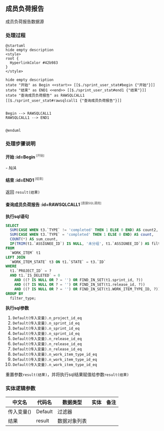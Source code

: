 ## 成员负荷报告 <!-- {docsify-ignore-all} -->

   成员负荷报告数据源

### 处理过程

```plantuml
@startuml
hide empty description
<style>
root {
  HyperlinkColor #42b983
}
</style>

hide empty description
state "开始" as Begin <<start>> [[$./sprint_user_stat#begin {"开始"}]]
state "结束" as END1 <<end>> [[$./sprint_user_stat#end1 {"结束"}]]
state "查询成员负荷报告" as RAWSQLCALL1  [[$./sprint_user_stat#rawsqlcall1 {"查询成员负荷报告"}]]


Begin --> RAWSQLCALL1
RAWSQLCALL1 --> END1


@enduml
```


### 处理步骤说明

#### 开始 :id=Begin<sup class="footnote-symbol"> <font color=gray size=1>[开始]</font></sup>



*- N/A*
#### 结束 :id=END1<sup class="footnote-symbol"> <font color=gray size=1>[结束]</font></sup>



返回 `result(结果)`

#### 查询成员负荷报告 :id=RAWSQLCALL1<sup class="footnote-symbol"> <font color=gray size=1>[直接SQL调用]</font></sup>



<p class="panel-title"><b>执行sql语句</b></p>

```sql
SELECT
  SUM(CASE WHEN t3.`TYPE` != 'completed' THEN 1 ELSE 0 END) AS count2,
  SUM(CASE WHEN t3.`TYPE` = 'completed' THEN 1 ELSE 0 END) AS count,
  COUNT(*) AS sum_count,
  IF(TRIM(t1.`ASSIGNEE_ID`) IS NULL, '未分组', t1.`ASSIGNEE_ID`) AS filter_type
FROM
  `WORK_ITEM` t1
LEFT JOIN
  `WORK_ITEM_STATE` t3 ON t1.`STATE` = t3.`ID`
WHERE
  t1.`PROJECT_ID` = ?
  AND t1.`IS_DELETED` = 0
	AND ((? IS NULL OR ? = '') OR FIND_IN_SET(t1.sprint_id, ?))
	AND ((? IS NULL OR ? = '') OR FIND_IN_SET(t1.release_id, ?))
	AND ((? IS NULL OR ? = '') OR FIND_IN_SET(t1.WORK_ITEM_TYPE_ID, ?))
GROUP BY
  filter_type;

```

<p class="panel-title"><b>执行sql参数</b></p>

1. `Default(传入变量).n_project_id_eq`
2. `Default(传入变量).n_sprint_id_eq`
3. `Default(传入变量).n_sprint_id_eq`
4. `Default(传入变量).n_sprint_id_eq`
5. `Default(传入变量).n_release_id_eq`
6. `Default(传入变量).n_release_id_eq`
7. `Default(传入变量).n_release_id_eq`
8. `Default(传入变量).n_work_item_type_id_eq`
9. `Default(传入变量).n_work_item_type_id_eq`
10. `Default(传入变量).n_work_item_type_id_eq`

重置参数`result(结果)`，并将执行sql结果赋值给参数`result(结果)`



### 实体逻辑参数

|    中文名   |    代码名    |  数据类型    |  实体   |备注 |
| --------| --------| -------- | -------- | --------   |
|传入变量(<i class="fa fa-check"/></i>)|Default|过滤器|||
|结果|result|数据对象列表|||
